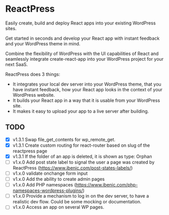 # ReactPress

Easily create, build and deploy React apps into your existing WordPress sites.

Get started in seconds and develop your React app with instant feedback and your WordPress theme in mind.

Combine the flexibility of WordPress with the UI capabilities of React and seamlessly integrate create-react-app into your WordPress project for your next SaaS.

ReactPress does 3 things:

- It integrates your local dev server into your WordPress theme, that you have instant feedback, how your React app looks in the context of your WordPress website.
- It builds your React app in a way that it is usable from your WordPress site.
- It makes it easy to upload your app to a live server after building.

## TODO

- [x] v1.3.1 Swap file_get_contents for wp_remote_get.
- [x] v1.3.1 Create custom routing for react-router based on slug of the reactpress page
- [x] v1.3.1 If the folder of an app is deleted, it is shown as type: Orphan
- [ ] v1.x.0 Add post state label to signal the user a page was created by ReactPress (https://www.ibenic.com/post-states-labels/)
- [ ] v1.x.0 validate onchange form input
- [ ] v1.x.0 Add the ability to create admin pages
- [ ] v1.x.0 Add PHP namespaces (https://www.ibenic.com/php-namespaces-wordpress-plugins/)
- [ ] v1.x.0 Provide a mechanism to log in on the dev server, to have a realistic dev flow. Could be some mocking or documentation.
- [ ] v1.x.0 Access an app on several WP pages.
